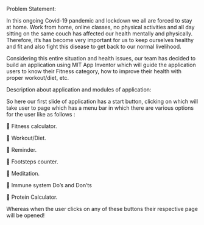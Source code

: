 Problem Statement:

In this ongoing Covid-19 pandemic and lockdown we all are forced to stay at home. Work
from home, online classes, no physical activities and all day sitting on the same couch has
affected our health mentally and physically. Therefore, it’s has become very important for
us to keep ourselves healthy and fit and also fight this disease to get back to our normal
livelihood.

Considering this entire situation and health issues, our team has decided to build an
application using MIT App Inventor which will guide the application users to know their
Fitness category, how to improve their health with proper workout/diet, etc.


Description about application and modules of application:

So here our first slide of application has a start button, clicking on which will take user to
page which has a menu bar in which there are various options for the user like as follows :

 Fitness calculator.

 Workout/Diet.

 Reminder.

 Footsteps counter.

 Meditation.

 Immune system Do’s and Don’ts

 Protein Calculator.

Whereas when the user clicks on any of these buttons their respective page will be opened!
